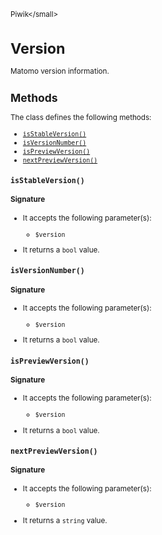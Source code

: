 <small>Piwik\</small>

Version
=======

Matomo version information.

Methods
-------

The class defines the following methods:

- [`isStableVersion()`](#isstableversion)
- [`isVersionNumber()`](#isversionnumber)
- [`isPreviewVersion()`](#ispreviewversion)
- [`nextPreviewVersion()`](#nextpreviewversion)

<a name="isstableversion" id="isstableversion"></a>
<a name="isStableVersion" id="isStableVersion"></a>
### `isStableVersion()`

#### Signature

-  It accepts the following parameter(s):
    - `$version`
      
- It returns a `bool` value.

<a name="isversionnumber" id="isversionnumber"></a>
<a name="isVersionNumber" id="isVersionNumber"></a>
### `isVersionNumber()`

#### Signature

-  It accepts the following parameter(s):
    - `$version`
      
- It returns a `bool` value.

<a name="ispreviewversion" id="ispreviewversion"></a>
<a name="isPreviewVersion" id="isPreviewVersion"></a>
### `isPreviewVersion()`

#### Signature

-  It accepts the following parameter(s):
    - `$version`
      
- It returns a `bool` value.

<a name="nextpreviewversion" id="nextpreviewversion"></a>
<a name="nextPreviewVersion" id="nextPreviewVersion"></a>
### `nextPreviewVersion()`

#### Signature

-  It accepts the following parameter(s):
    - `$version`
      
- It returns a `string` value.

